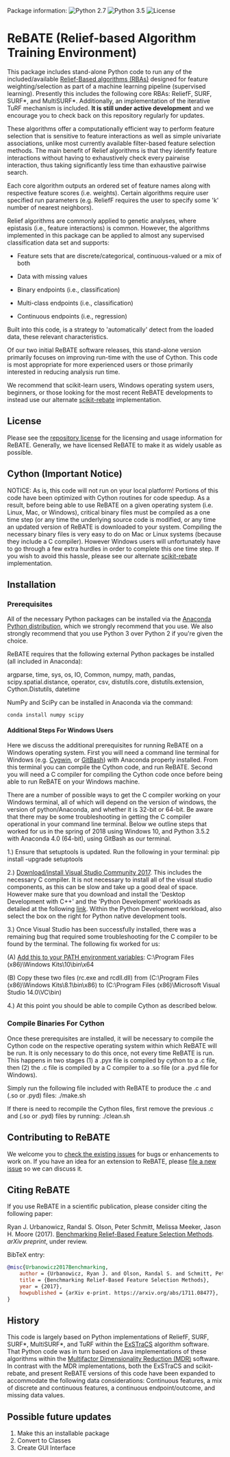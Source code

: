 Package information: ![Python 2.7](https://img.shields.io/badge/python-2.7-blue.svg)
![Python 3.5](https://img.shields.io/badge/python-3.6-blue.svg)
![License](https://img.shields.io/badge/license-MIT%20License-blue.svg)

# ReBATE (Relief-based Algorithm Training Environment) 
This package includes stand-alone Python code to run any of the included/available [Relief-Based algorithms (RBAs)](https://en.wikipedia.org/wiki/Relief_(feature_selection)) 
designed for feature weighting/selection as part of a machine learning pipeline (supervised learning). Presently this includes the following core RBAs: ReliefF, SURF, SURF*, and MultiSURF*. Additionally, an implementation of the iterative TuRF mechanism is included. **It is still under active development** and we encourage you to check back on this repository regularly for updates.

These algorithms offer a computationally efficient way to perform feature selection that is sensitive to feature interactions as well as simple univariate associations, unlike most currently available filter-based feature selection methods. The main benefit of Relief algorithms is that they identify feature interactions without having to exhaustively check every pairwise interaction, thus taking significantly less time than exhaustive pairwise search.

Each core algorithm outputs an ordered set of feature names along with respective feature scores (i.e. weights). Certain algorithms require user specified run parameters (e.g. ReliefF requires the user to specify some 'k' number of nearest neighbors). 

Relief algorithms are commonly applied to genetic analyses, where epistasis (i.e., feature interactions) is common. However, the algorithms implemented in this package can be applied to almost any supervised classification data set and supports:

* Feature sets that are discrete/categorical, continuous-valued or a mix of both

* Data with missing values

* Binary endpoints (i.e., classification)

* Multi-class endpoints (i.e., classification)

* Continuous endpoints (i.e., regression)

Built into this code, is a strategy to 'automatically' detect from the loaded data, these relevant characteristics.

Of our two initial ReBATE software releases, this stand-alone version primarily focuses on improving run-time with the use of Cython. 
This code is most appropriate for more experienced users or those primarily interested in reducing analysis run time. 

We recommend that scikit-learn users, Windows operating system users, beginners, or those looking for the most recent ReBATE developments to instead use our alternate [scikit-rebate](https://github.com/EpistasisLab/scikit-rebate) implementation.

## License
Please see the [repository license](https://github.com/EpistasisLab/ReBATE/blob/master/LICENSE) for the licensing and usage information for ReBATE.
Generally, we have licensed ReBATE to make it as widely usable as possible.

## Cython (Important Notice)
NOTICE: As is, this code will not run on your local platform! Portions of this code have been optimized with Cython routines for code speedup. As a result, before being able to use 
ReBATE on a given operating system (i.e. Linux, Mac, or Windows), critical binary files must be compiled as a one time step (or any time the underlying source code is modified, or
any time an updated version of ReBATE is downloaded to your system.  Compiling the necessary binary files is very easy to do on Mac or Linux systems (because they include a C compiler). However Windows users will unfortunately have to go through a few extra hurdles in order to complete this one time step. If you wish to avoid this hassle, please see our alternate [scikit-rebate](https://github.com/EpistasisLab/scikit-rebate) implementation.

## Installation
### Prerequisites
All of the necessary Python packages can be installed via the [Anaconda Python distribution](https://www.continuum.io/downloads), which we strongly recommend that you use. We also strongly recommend that you use Python 3 over Python 2 if you're given the choice.

ReBATE requires that the following external Python packages be installed (all included in Anaconda):

argparse, time, sys, os, IO, Common, numpy, math, pandas, scipy.spatial.distance, operator, csv, distutils.core, distutils.extension, Cython.Distutils, datetime

NumPy and SciPy can be installed in Anaconda via the command:

```
conda install numpy scipy
```
#### Additional Steps For Windows Users
Here we discuss the additional prerequisites for running ReBATE on a Windows operating system. First you will need a command line terminal for Windows (e.g. [Cygwin](https://www.cygwin.com/install.html), or [GitBash](https://gitforwindows.org/)) with Anaconda properly installed. From this terminal you can compile the Cython code, and run ReBATE. Second you will need a C compiler for compiling the Cython code once before being able to run ReBATE on your Windows machine. 

There are a number of possible ways to get the C compiler working on your Windows terminal, all of which will depend on the version of windows, the version of python/Anaconda, and whether it is 32-bit or 64-bit. Be aware that there may be some troubleshooting in getting the C compiler operational in your command line terminal. Below we outline steps that worked for us in the spring of 2018 using Windows 10, and Python 3.5.2 with Anaconda 4.0 (64-bit), using GitBash as our terminal.

1.) Ensure that setuptools is updated. Run the following in your terminal: pip install -upgrade setuptools

2.) [Download/install Visual Studio Community 2017](https://www.visualstudio.com/downloads/#build-tools-for-visual-studio-2017). This includes the necessary C compiler. It is not necessary to install all of the visual studio components, as this can be slow and take up a good deal of space. However make sure that you download and install the 'Desktop Development with C++' and the 'Python Development' workloads as detailed at the following [link](https://docs.microsoft.com/en-us/visualstudio/python/working-with-c-cpp-python-in-visual-studio).  Within the Python Development workload, also select the box on the right for Python native development tools. 

3.) Once Visual Studio has been successfully installed, there was a remaining bug that required some troubleshooting for the C compiler to be found by the terminal. The following fix worked for us: 

(A) [Add this to your PATH environment variables](https://www.java.com/en/download/help/path.xml): C:\Program Files (x86)\Windows Kits\10\bin\x64   

(B) Copy these two files (rc.exe and rcdll.dll) from (C:\Program Files (x86)\Windows Kits\8.1\bin\x86) to (C:\Program Files (x86)\Microsoft Visual Studio 14.0\VC\bin)

4.) At this point you should be able to compile Cython as described below.

### Compile Binaries For Cython
Once these prerequisites are installed, it will be necessary to compile the Cython code on the respective operating system within which ReBATE will be run. It is only necessary to do this once, not every time ReBATE is run. This happens in two stages (1) a .pyx file is compiled by cython to a .c file, then (2) the .c file is compiled by a C compiler to a .so file (or a .pyd file for Windows). 

Simply run the following file included with ReBATE to produce the .c and (.so or .pyd) files:  ./make.sh

If there is need to recompile the Cython files, first remove the previous .c and (.so or .pyd) files by running: ./clean.sh

## Contributing to ReBATE

We welcome you to [check the existing issues](https://github.com/EpistasisLab/ReBATE/issues/) for bugs or enhancements to work on. If you have an idea for an extension to ReBATE, please [file a new issue](https://github.com/EpistasisLab/ReBATE/issues/new) so we can discuss it.


## Citing ReBATE

If you use ReBATE in a scientific publication, please consider citing the following paper:

Ryan J. Urbanowicz, Randal S. Olson, Peter Schmitt, Melissa Meeker, Jason H. Moore (2017). [Benchmarking Relief-Based Feature Selection Methods](https://arxiv.org/abs/1711.08477). *arXiv preprint*, under review.

BibTeX entry:

```bibtex
@misc{Urbanowicz2017Benchmarking,
    author = {Urbanowicz, Ryan J. and Olson, Randal S. and Schmitt, Peter and Meeker, Melissa and Moore, Jason H.},
    title = {Benchmarking Relief-Based Feature Selection Methods},
    year = {2017},
    howpublished = {arXiv e-print. https://arxiv.org/abs/1711.08477},
}
```

## History
This code is largely based on Python implementations of ReliefF, SURF, SURF*, MultiSURF*, and TuRF within the [ExSTraCS](https://github.com/ryanurbs/ExSTraCS_2.0) algorithm software. 
That Python code was in turn based on Java implementations of these algorithms within the [Multifactor Dimensionality Reduction (MDR)](https://sourceforge.net/projects/mdr/) software.
In contrast with the MDR implementations, both the ExSTraCS and scikit-rebate, and present ReBATE versions of this code have been expanded to accommodate the following data considerations: Continuous features, a mix of discrete and continuous features, a continuous endpoint/outcome, and missing data values.

## Possible future updates
1. Make this an installable package
2. Convert to Classes
3. Create GUI Interface
